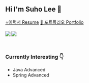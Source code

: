 ## Hi I'm Suho Lee 👋

[⭐이력서 Resume](https://resume.suho.info/)
[🌠 포트폴리오 Portfolio](https://drive.google.com/file/d/1sLLm75Gw8qllZtRgdaFtnGzvagMU4QYw/view?usp=sharing)

<p><img align="left" src=https://github-readme-stats.vercel.app/api?username=angelSuho&show_icons=true&theme=merko)/></p>
<p><img align="center" src=https://github-readme-stats.vercel.app/api/top-langs/?username=angelSuho&layout=compact&theme=merko)/></p>
<br/>

### Currently Interesting 👇

- Java Advanced
- Spring Advanced

<br/>

